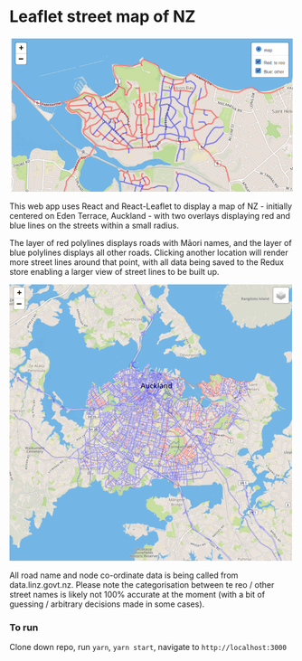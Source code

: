 # Leaflet street map of NZ

![Leaflet screenshot of Eden Terrace](/public/Leaflet-screenshot.png)

This web app uses React and React-Leaflet to display a map of NZ - initially centered on Eden Terrace, Auckland - with two overlays displaying red and blue lines on the streets within a small radius. 

The layer of red polylines displays roads with Māori names, and the layer of blue polylines displays all other roads. Clicking another location will render more street lines around that point, with all data being saved to the Redux store enabling a larger view of street lines to be built up.

![Leaflet screenshot of Auckland city](/public/Leaflet-auckland.png)

All road name and node co-ordinate data is being called from data.linz.govt.nz. Please note the categorisation between te reo / other street names is likely not 100% accurate at the moment (with a bit of guessing / arbitrary decisions made in some cases).

### To run

Clone down repo, run `yarn`, `yarn start`, navigate to `http://localhost:3000`
